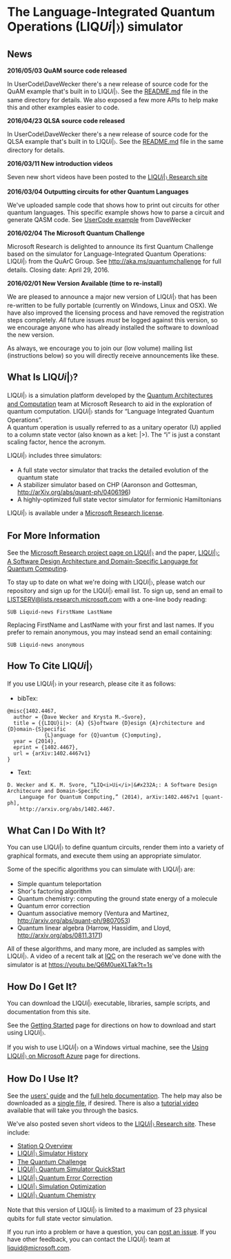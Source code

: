 # The Language-Integrated Quantum Operations (LIQ<i>Ui</i>|&#x232A;) simulator

## News
__2016/05/03 QuAM source code released__

In UserCode\DaveWecker there's a new release of source code for the QuAM example that's built in to LIQ<i>Ui</i>|&#x232A;. See the [README.md](UserCode/DaveWecker/README.md) file in the same directory for details. We also exposed a few more APIs to help make this and other examples easier to code.

__2016/04/23 QLSA source code released__

In UserCode\DaveWecker there's a new release of source code for the QLSA example that's built in to LIQ<i>Ui</i>|&#x232A;. See the [README.md](UserCode/DaveWecker/README.md) file in the same directory for details.

__2016/03/11 New introduction videos__

Seven new short videos have been posted to the [LIQ<i>Ui</i>|&#x232A; Research site](http://research.microsoft.com/en-us/projects/liquid/)

__2016/03/04 Outputting circuits for other Quantum Languages__

We've uploaded sample code that shows how to print out circuits for other quantum languages. This specific example shows how to parse a circuit and generate QASM code. See [UserCode example](https://github.com/msr-quarc/Liquid/tree/master/UserCode/DaveWecker) from DaveWecker

__2016/02/04 The Microsoft Quantum Challenge__

Microsoft Research is delighted to announce its first Quantum Challenge based on the simulator for Language-Integrated Quantum Operations: LIQ<i>Ui</i>\|&#x232A; from the QuArC Group.
See http://aka.ms/quantumchallenge for full details. Closing date: April 29, 2016.

__2016/02/01 New Version Available (time to re-install)__

We are pleased to announce a major new version of LIQ<i>Ui</i>\|&#x232A; that has been re-written to be fully portable (currently on Windows, Linux and OSX). We have also improved the licensing process and have removed the registration steps completely. *All* future issues *must* be logged against this version, so we encourage anyone who has already installed the software to download the new version.

As always, we encourage you to join our (low volume) mailing list (instructions below) so you will directly receive announcements like these.

## What Is LIQ<i>Ui</i>|&#x232A;?

LIQ<i>Ui</i>|&#x232A; is a simulation platform developed by the [Quantum Architectures and Computation](http://research.microsoft.com/en-us/groups/quarc/) team at Microsoft Research to aid in the exploration of quantum computation. 
LIQ<i>Ui</i>|&#x232A; stands for “Language Integrated Quantum Operations”.  
A quantum operation is usually referred to as a unitary operator (U) applied to a column state vector (also known as a ket: |>).
The “i” is just a constant scaling factor, hence the acronym.

LIQ<i>Ui</i>|&#x232A; includes three simulators: 
* A full state vector simulator that tracks the detailed evolution of the quantum state
* A stabilizer simulator based on CHP (Aaronson and Gottesman, http://arXiv.org/abs/quant-ph/0406196)
* A highly-optimized full state vector simulator for fermionic Hamiltonians

LIQ<i>Ui</i>|&#x232A; is available under a [Microsoft Research license](LICENSE.md). 

## For More Information

See the [Microsoft Research project page on LIQ<i>Ui</i>|&#x232A;](http://research.microsoft.com/en-us/projects/liquid/)
and the paper, [LIQ<i>Ui</i>|&#x232A;: A Software Design Architecture and Domain-Specific Language for Quantum Computing](http://research.microsoft.com/pubs/209634/1402.4467.pdf).

To stay up to date on what we're doing with LIQ<i>Ui</i>|&#x232A;, please watch our repository and sign up for the LIQ<i>Ui</i>|&#x232A; email list.
To sign up, send an email to LISTSERV@lists.research.microsoft.com with a one-line body reading:
```
SUB Liquid-news FirstName LastName
```
Replacing FirstName and LastName with your first and last names.
If you prefer to remain anonymous, you may instead send an email containing:
```
SUB Liquid-news anonymous
```

## How To Cite LIQ<i>Ui</i>|&#x232A;

If you use LIQ<i>Ui</i>|&#x232A; in your research, please cite it as follows:
* bibTex:
```
@misc{1402.4467,
  author = {Dave Wecker and Krysta M.~Svore},
  title = {{LIQU}i|>: {A} {S}oftware {D}esign {A}rchitecture and {D}omain-{S}pecific 
            {L}anguage for {Q}uantum {C}omputing},
  year = {2014},
  eprint = {1402.4467},
  url = {arXiv:1402.4467v1}
}
```
* Text: 
```
D. Wecker and K. M. Svore, “LIQ<i>Ui</i>|&#x232A;: A Software Design Architecure and Domain-Speciﬁc 
    Language for Quantum Computing,” (2014), arXiv:1402.4467v1 [quant-ph], 
    http://arxiv.org/abs/1402.4467.
```

## What Can I Do With It?

You can use LIQ<i>Ui</i>|&#x232A; to define quantum circuits, render them into a variety of graphical formats, and execute them
using an appropriate simulator.

Some of the specific algorithms you can simulate with LIQ<i>Ui</i>|&#x232A; are:
* Simple quantum teleportation
* Shor's factoring algorithm
* Quantum chemistry: computing the ground state energy of a molecule
* Quantum error correction
* Quantum associative memory (Ventura and Martinez, http://arxiv.org/abs/quant-ph/9807053)
* Quantum linear algebra (Harrow, Hassidim, and Lloyd, http://arxiv.org/abs/0811.3171)

All of these algorithms, and many more, are included as samples with LIQ<i>Ui</i>|&#x232A;. 
A video of a recent talk  at [IQC](https://uwaterloo.ca/institute-for-quantum-computing/) on the reserach we've done with the simulator is at https://youtu.be/Q6M0ueXLTak?t=1s

## How Do I Get It?

You can download the LIQ<i>Ui</i>|&#x232A; executable, libraries, sample scripts, and documentation from this site.

See the [Getting Started](GettingStarted.md) page for directions on how to download and start using LIQ<i>Ui</i>|&#x232A;.

If you wish to use LIQ<i>Ui</i>|&#x232A; on a Windows virtual machine,
see the [Using LIQ<i>Ui</i>|&#x232A; on Microsoft Azure](AzureGuide.md) page for directions.

## How Do I Use It?

See the [users' guide](https://msr-quarc.github.io/Liquid/LIQUiD.pdf) and the [full help documentation](https://msr-quarc.github.io/Liquid/).
The help may also be downloaded as a [single file](https://msr-quarc.github.io/Liquid/Liquid.chm), if desired. There is also a [tutorial video](http://research.microsoft.com/apps/video/default.aspx?id=258279) available that will take you through the basics.

We've also posted seven short videos to the [LIQ<i>Ui</i>|&#x232A; Research site](http://research.microsoft.com/en-us/projects/liquid/). These include:
* [Station Q Overview](http://research.microsoft.com/apps/video/default.aspx?id=263557)
* [LIQ<i>Ui</i>|&#x232A; Simulator History](http://research.microsoft.com/apps/video/default.aspx?id=263605)
* [The Quantum Challenge](http://research.microsoft.com/apps/video/default.aspx?id=263584)
* [LIQ<i>Ui</i>|&#x232A; Quantum Simulator QuickStart](http://research.microsoft.com/apps/video/default.aspx?id=263046)
* [LIQ<i>Ui</i>|&#x232A; Quantum Error Correction](http://research.microsoft.com/apps/video/default.aspx?id=263597)
* [LIQ<i>Ui</i>|&#x232A; Simulation Optimization](http://research.microsoft.com/apps/video/default.aspx?id=263612)
* [LIQ<i>Ui</i>|&#x232A; Quantum Chemistry](http://research.microsoft.com/apps/video/default.aspx?id=263611)

Note that this version of LIQ<i>Ui</i>|&#x232A; is limited to a maximum of 23 physical qubits for full state vector simulation.

If you run into a problem or have a question, you can [post an issue](https://github.com/msr-quarc/Liquid/issues).
If you have other feedback, you can contact the LIQ<i>Ui</i>|&#x232A; team at liquid@microsoft.com.
